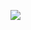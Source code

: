![](https://media.githubusercontent.com/media/dyzz/dyzz.github.io/master/images/CombatAbilityCriticalShot.png)